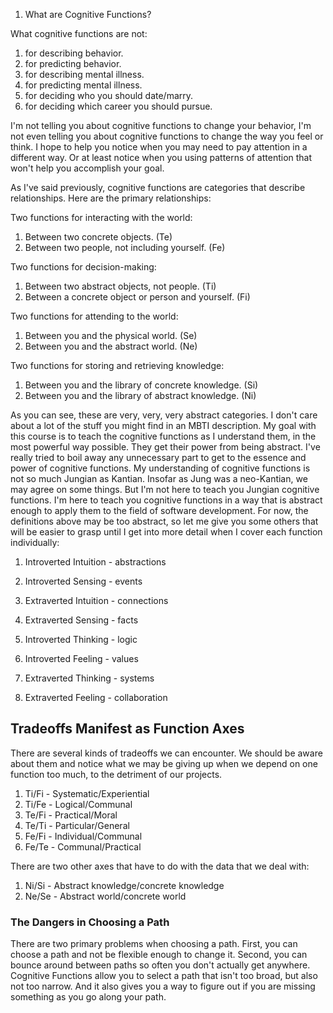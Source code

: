 1. What are Cognitive Functions?


What cognitive functions are not:

1. for describing behavior.
1. for predicting behavior.
1. for describing mental illness.
1. for predicting mental illness.
1. for deciding who you should date/marry.
1. for deciding which career you should pursue.

I'm not telling you about cognitive functions to change your behavior, I'm not even telling you about cognitive functions to change the way you feel or think. I hope to help you notice when you may need to pay attention in a different way. Or at least notice when you using patterns of attention that won't help you accomplish your goal.

As I've said previously, cognitive functions are categories that describe relationships. Here are the primary relationships:

Two functions for interacting with the world: 

1. Between two concrete objects. (Te)
1. Between two people, not including yourself. (Fe)

Two functions for decision-making:

1. Between two abstract objects, not people. (Ti)
1. Between a concrete object or person and yourself. (Fi)

Two functions for attending to the world:

1. Between you and the physical world. (Se)
1. Between you and the abstract world. (Ne)

Two functions for storing and retrieving knowledge:

1. Between you and the library of concrete knowledge. (Si)
1. Between you and the library of abstract knowledge. (Ni)

As you can see, these are very, very, very abstract categories. I don't care about a lot of the stuff you might find in an MBTI description. My goal with this course is to teach the cognitive functions as I understand them, in the most powerful way possible. They get their power from being abstract. I've really tried to boil away any unnecessary part to get to the essence and power of cognitive functions. My understanding of cognitive functions is not so much Jungian as Kantian. Insofar as Jung was a neo-Kantian, we may agree on some things. But I'm not here to teach you Jungian cognitive functions. I'm here to teach you cognitive functions in a way that is abstract enough to apply them to the field of software development. For now, the definitions above may be too abstract, so let me give you some others that will be easier to grasp until I get into more detail when I cover each function individually:


1. Introverted Intuition - abstractions
1. Introverted Sensing - events
1. Extraverted Intuition - connections
1. Extraverted Sensing - facts

1. Introverted Thinking - logic
1. Introverted Feeling - values
1. Extraverted Thinking - systems 
1. Extraverted Feeling - collaboration



## Tradeoffs Manifest as Function Axes

There are several kinds of tradeoffs we can encounter. We should be aware about them and notice what we may be giving up when we depend on one function too much, to the detriment of our projects.

1. Ti/Fi - Systematic/Experiential
1. Ti/Fe - Logical/Communal
1. Te/Fi - Practical/Moral
1. Te/Ti - Particular/General
1. Fe/Fi - Individual/Communal
1. Fe/Te - Communal/Practical

There are two other axes that have to do with the data that we deal with:

1. Ni/Si - Abstract knowledge/concrete knowledge
1. Ne/Se - Abstract world/concrete world


### The Dangers in Choosing a Path

There are two primary problems when choosing a path. First, you can choose a path and not be flexible enough to change it. Second, you can bounce around between paths so often you don't actually get anywhere. Cognitive Functions allow you to select a path that isn't too broad, but also not too narrow. And it also gives you a way to figure out if you are missing something as you go along your path.

